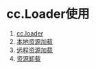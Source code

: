 # cc.Loader使用

1. [cc.loader](./01-cc.loader.md)
2. [本地资源加载](./02-本地资源加载.md)
3. [远程资源加载](./03-远程资源加载.md)
4. [资源卸载](./04-资源卸载.md)
